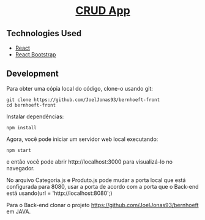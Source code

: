 <h1 align="center">
  <a href="https://github.com/JoelJonas93/bernhoeft-front/">
    CRUD App
  </a>
</h1>

## Technologies Used

- [React](http://reactjs.org)
- [React Bootstrap](https://react-bootstrap.netlify.app/)

## Development

Para obter uma cópia local do código, clone-o usando git:

```
git clone https://github.com/JoelJonas93/bernhoeft-front
cd bernhoeft-front
```

Instalar dependências:

```
npm install
```

Agora, você pode iniciar um servidor web local executando:

```
npm start
```

e então você pode abrir http://localhost:3000 para visualizá-lo no navegador.

No arquivo Categoria.js e Produto.js pode mudar a porta local que está configurada para 8080, usar a porta de acordo com a porta que o Back-end está usando(url = 'http://localhost:8080';)

Para o Back-end clonar o projeto https://github.com/JoelJonas93/bernhoeft em JAVA.
